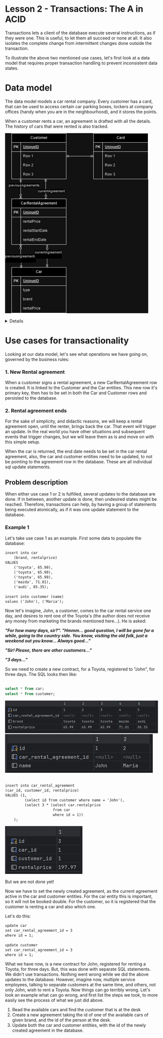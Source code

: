 # Lesson 2 - Transactions: The A in ACID

Transactions lets a client of the database execute several instructions, as if
they were one. This is useful, to let them all succeed or none at all. It also
isolates the complete change from intermittent changes done outside the
transaction.

To illustrate the above two mentioned use cases, let's first look at a data
model that requires proper transaction handling to prevent inconsistent data
states.

# Data model

The data model models a car rental company. Every customer has a card, that can
be used to access certain car parking boxes, lockers at company offices (handy
when you are in the neighbourhood), and it stores the points.

When a customer rents a car, an agreement is drafted with all the details. The
history of cars that were rented is also tracked.

![Data model](../images/software-engineer-tutorials.drawio.png)

<details>

```sql
create table car_rental_agreement (
  id integer PRIMARY KEY GENERATED BY DEFAULT AS IDENTITY
 ,car_id integer
 ,customer_id integer
 ,rentalPrice NUMERIC(9,2) -- Precision 9 means 7 left of decimal point and 2 right side.
);

create table car (
  id integer PRIMARY KEY GENERATED BY DEFAULT AS IDENTITY
 ,car_rental_agreement_id integer references car_rental_agreement
 ,brand TEXT
 ,rentalPrice NUMERIC(9,2) -- Precision 9 means 7 left of decimal point and 2 right side.
);

create table customer (
  id integer PRIMARY KEY GENERATED BY DEFAULT AS IDENTITY
 ,car_rental_agreement_id integer references car_rental_agreement
 ,name TEXT
);

ALTER TABLE car_rental_agreement
ADD CONSTRAINT fk_car_rental_agreement_car
FOREIGN KEY (car_id) REFERENCES car(id);

ALTER TABLE car_rental_agreement
ADD CONSTRAINT fk_car_rental_agreement_customer
FOREIGN KEY (customer_id) REFERENCES customer(id);

```

</details>

# Use cases for transactionality

Looking at our data model, let's see what operations we have going on, governed
by the business rules:

### 1. New Rental agreement

When a customer signs a rental agreement, a new CarRentalAgreement row is
created. It is linked to the Customer and the Car entities. This new row it's
primary key, then has to be set in both the Car and Customer rows and
persisted to the database.

### 2. Rental agreement ends

For the sake of simplicity, and didactic reasons, we will keep a rental agreement
open, until the renter, brings back the car. That event will trigger an update.
In the real world you have other situations and subsequent events that trigger
changes, but we will leave them as is and move on with this simple setup.

When the car is returned, the end date needs to be set in the car rental agreement,
also, the car and customer entities need to be updated, to not be pointing to the
agreement row in the database. These are all individual sql update statements.

## Problem description

When either use case 1 or 2 is fulfilled, several updates to the database
are done. If in between, another update is done, then undesired states might be
reached. Therefore, transactions can help, by having a group of statements being
executed atomically, as if it was one update statement to the database.

### Example 1

Let's take use case 1 as an example. First some data to populate the database:

```postgresql
insert into car
    (brand, rentalprice)
VALUES
    ('toyota', 65.99),
    ('toyota', 65.99),
    ('toyota', 65.99),
    ('mazda', 71.01),
    ('audi', 85.35);

insert into customer (name)
values ('John'), ('Maria');
```

Now let's imagine, John, a customer, comes to the car rental service one day,
and desires to rent one of the Toyota's (the author does not receive any money
from marketing the brands mentioned here...). He is asked:

__*"For how many days, sir?".
"Hmmm... good question, I will be gone for a while, going to the country
side. You know, visiting the old folk, just a weekend out you know... Always
good..."*__

__*"Sir! Please, there are other customers..."*__

__*"3 days..."*__

So we need to create a new contract, for a Toyota, registered to "John", for
three days. The SQL looks then like:

```sql

select * from car;
select * from customer;
```

![](../images/database-cars.png)
![](../images/database-customers.png)

```postgresql

insert into car_rental_agreement
(car_id, customer_id, rentalprice)
VALUES (1,
         (select id from customer where name = 'John'),
         (select 3 * (select car.rentalprice
                      from car
                      where id = 1))
    );

```

![](../images/database-car_rental_agreement.png)

But we are not done yet!

Now we have to set the newly created agreement, as the current agreement active
in the car and customer entities. For the car entity this is important, so it
will not be booked double. For the customer, so it is registered that the
customer is renting a car and also which one.

Let's do this:

```postgresql
update car
set car_rental_agreement_id = 3
where id = 1;

update customer
set car_rental_agreement_id = 3
where id = 1;
```

What we have now, is a new contract for John, registered for renting a Toyota,
for three days. But, this was done with separate SQL statements. We didn't use
transactions. Nothing went wrong while we did the above updates to the database.
However, imagine now, multiple service employees, talking to separate customers
at the same time, and others, not only John, wish to rent a Toyota. Now things
can go terribly wrong. Let's look an example what can go wrong, and first list
the steps we took, to more easily see the process of what we just did above.

1. Read the available cars and find the customer that is at the desk
2. Create a new agreement taking the id of one of the available cars of given
   brand, and the id of the person at the desk.
3. Update both the car and customer entities, with the id of the newly created
   agreement in the database.

